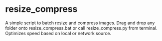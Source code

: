 # resize_compress
A simple script to batch resize and compress images. Drag and drop any folder onto resize_compress.bat or call resize_compress.py from terminal. Optimizes speed based on local or network source.
